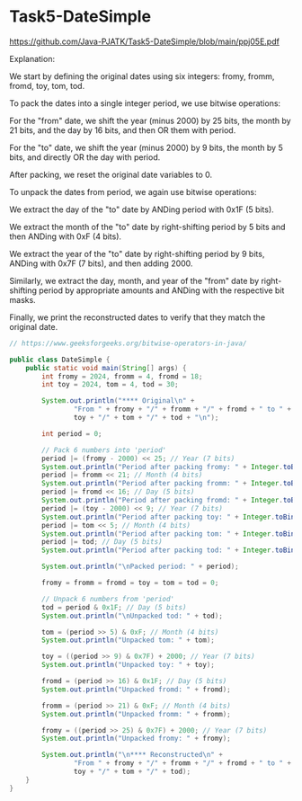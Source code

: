 # Task5-DateSimple

https://github.com/Java-PJATK/Task5-DateSimple/blob/main/ppj05E.pdf

Explanation:

We start by defining the original dates using six integers: fromy, fromm, fromd, toy, tom, tod.

To pack the dates into a single integer period, we use bitwise operations:

For the "from" date, we shift the year (minus 2000) by 25 bits, the month by 21 bits, and the day by 16 bits, and then OR them with period.

For the "to" date, we shift the year (minus 2000) by 9 bits, the month by 5 bits, and directly OR the day with period.

After packing, we reset the original date variables to 0.

To unpack the dates from period, we again use bitwise operations:

We extract the day of the "to" date by ANDing period with 0x1F (5 bits).

We extract the month of the "to" date by right-shifting period by 5 bits and then ANDing with 0xF (4 bits).

We extract the year of the "to" date by right-shifting period by 9 bits, ANDing with 0x7F (7 bits), and then adding 2000.

Similarly, we extract the day, month, and year of the "from" date by right-shifting period by appropriate amounts and ANDing with the respective bit masks.

Finally, we print the reconstructed dates to verify that they match the original date.

```java
// https://www.geeksforgeeks.org/bitwise-operators-in-java/

public class DateSimple {
    public static void main(String[] args) {
        int fromy = 2024, fromm = 4, fromd = 18;
        int toy = 2024, tom = 4, tod = 30;

        System.out.println("**** Original\n" +
                "From " + fromy + "/" + fromm + "/" + fromd + " to " +
                toy + "/" + tom + "/" + tod + "\n");

        int period = 0;

        // Pack 6 numbers into 'period'
        period |= (fromy - 2000) << 25; // Year (7 bits)
        System.out.println("Period after packing fromy: " + Integer.toBinaryString(period));
        period |= fromm << 21; // Month (4 bits)
        System.out.println("Period after packing fromm: " + Integer.toBinaryString(period));
        period |= fromd << 16; // Day (5 bits)
        System.out.println("Period after packing fromd: " + Integer.toBinaryString(period));
        period |= (toy - 2000) << 9; // Year (7 bits)
        System.out.println("Period after packing toy: " + Integer.toBinaryString(period));
        period |= tom << 5; // Month (4 bits)
        System.out.println("Period after packing tom: " + Integer.toBinaryString(period));
        period |= tod; // Day (5 bits)
        System.out.println("Period after packing tod: " + Integer.toBinaryString(period));

        System.out.println("\nPacked period: " + period);

        fromy = fromm = fromd = toy = tom = tod = 0;

        // Unpack 6 numbers from 'period'
        tod = period & 0x1F; // Day (5 bits)
        System.out.println("\nUnpacked tod: " + tod);

        tom = (period >> 5) & 0xF; // Month (4 bits)
        System.out.println("Unpacked tom: " + tom);

        toy = ((period >> 9) & 0x7F) + 2000; // Year (7 bits)
        System.out.println("Unpacked toy: " + toy);

        fromd = (period >> 16) & 0x1F; // Day (5 bits)
        System.out.println("Unpacked fromd: " + fromd);

        fromm = (period >> 21) & 0xF; // Month (4 bits)
        System.out.println("Unpacked fromm: " + fromm);

        fromy = ((period >> 25) & 0x7F) + 2000; // Year (7 bits)
        System.out.println("Unpacked fromy: " + fromy);

        System.out.println("\n**** Reconstructed\n" +
                "From " + fromy + "/" + fromm + "/" + fromd + " to " +
                toy + "/" + tom + "/" + tod);
    }
}
```
